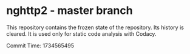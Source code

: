 # nghttp2 - master branch

This repository contains the frozen state of the repository.
Its history is cleared. It is used only for static code
analysis with Codacy.

Commit Time: 1734565495